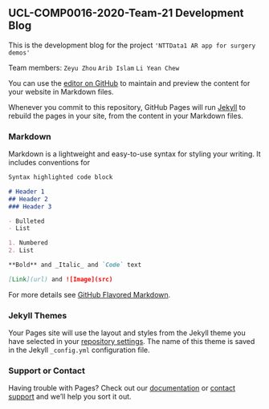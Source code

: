 ## UCL-COMP0016-2020-Team-21 Development Blog

This is the development blog for the project `'NTTData1 AR app for surgery demos'`

Team members: `Zeyu Zhou` `Arib Islam` `Li Yean Chew`

You can use the [editor on GitHub](https://github.com/UCL-COMP0016-2020-Team-21/UCL-COMP0016-2020-Team-21.github.io/edit/main/index.md) to maintain and preview the content for your website in Markdown files.

Whenever you commit to this repository, GitHub Pages will run [Jekyll](https://jekyllrb.com/) to rebuild the pages in your site, from the content in your Markdown files.

### Markdown

Markdown is a lightweight and easy-to-use syntax for styling your writing. It includes conventions for

```markdown
Syntax highlighted code block

# Header 1
## Header 2
### Header 3

- Bulleted
- List

1. Numbered
2. List

**Bold** and _Italic_ and `Code` text

[Link](url) and ![Image](src)
```

For more details see [GitHub Flavored Markdown](https://guides.github.com/features/mastering-markdown/).

### Jekyll Themes

Your Pages site will use the layout and styles from the Jekyll theme you have selected in your [repository settings](https://github.com/UCL-COMP0016-2020-Team-21/UCL-COMP0016-2020-Team-21.github.io/settings). The name of this theme is saved in the Jekyll `_config.yml` configuration file.

### Support or Contact

Having trouble with Pages? Check out our [documentation](https://docs.github.com/categories/github-pages-basics/) or [contact support](https://github.com/contact) and we’ll help you sort it out.
